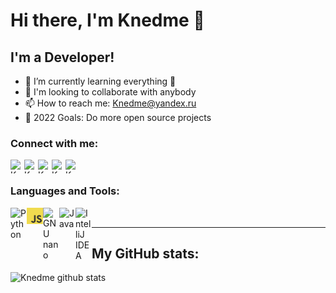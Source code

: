 # Hi there, I'm Knedme 👋

## I'm a Developer!

-   🌱 I’m currently learning everything 🤣
-   👯 I'm looking to collaborate with anybody
-   📫 How to reach me: Knedme@yandex.ru
-   🥅 2022 Goals: Do more open source projects

### Connect with me:

[<img align="left" alt="Knedme | Youtube" width="22px" height="22px" src="https://i.imgur.com/QRSx81i.png" />](https://www.youtube.com/channel/UChV57pcW59rzopsPx1glDTw)
[<img align="left" alt="Knedme | Telegram" width="22px" height="22px" src="https://i.imgur.com/Jakxbhf.png" />](https://t.me/Knedme)
[<img align="left" alt="Knedme | Discord" width="22px" height="22px" src="https://i.imgur.com/kDTIh7p.png" />](https://dsc.bio/knedme)
[<img align="left" alt="Knedme | Steam" width="22px" height="22px" src="https://i.imgur.com/1Z9as8z.png" />](https://steamcommunity.com/id/Knedme/)
[<img align="left" alt="Knedme | Stackoverflow" width="22px" height="22px" src="https://i.imgur.com/2YZ4pS6.png" />](https://stackoverflow.com/users/16582988/knedme)

<br />

### Languages and Tools:

[<img align="left" alt="Python" width="26px" src="https://upload.wikimedia.org/wikipedia/commons/thumb/c/c3/Python-logo-notext.svg/2048px-Python-logo-notext.svg.png" />](https://www.python.org/)
[<img align="left" alt="JavaScript" width="26px" src="https://raw.githubusercontent.com/github/explore/80688e429a7d4ef2fca1e82350fe8e3517d3494d/topics/javascript/javascript.png" />](https://www.javascript.com/)
[<img align="left" alt="GNU nano" width="26px" src="https://upload.wikimedia.org/wikipedia/commons/8/8a/Gnu-nano.svg" />](https://www.nano-editor.org/)
[<img align="left" alt="Java" width="26px" src="https://cdn-icons-png.flaticon.com/512/226/226777.png"/>](https://java.com/)
[<img align="left" alt="IntelliJ IDEA" width="26px" src="https://upload.wikimedia.org/wikipedia/commons/thumb/9/9c/IntelliJ_IDEA_Icon.svg/2048px-IntelliJ_IDEA_Icon.svg.png" />](https://www.jetbrains.com/idea/)

<br />

---

## My GitHub stats:

![Knedme github stats](https://github-readme-stats.vercel.app/api?username=Knedme&theme=tokyonight&show_icons=true)
